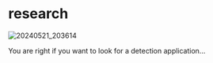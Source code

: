 # research

![20240521_203614](https://github.com/depersonal/research/assets/102682064/a3a6ddd9-55ea-4551-84cb-093e8055ce11)

You are right if you want to look for a detection application...
